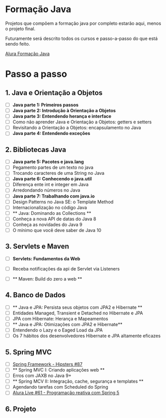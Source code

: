 # Formação Java

Projetos que compõem a formação java por completo estarão aqui, menos o projeto final.

Futuramente será descrito todos os cursos e passo-a-passo do que está sendo feito.

[Alura Formação Java](https://cursos.alura.com.br/formacao-java)



# Passo a passo

## 1. Java e Orientação a Objetos

- [ ] **Java parte 1: Primeiros passos**
- [ ] **Java parte 2: Introdução à Orientação a Objetos**
- [ ] **Java parte 3: Entendendo herança e interface**
- [ ] Como não aprender Java e Orientação a Objetos: getters e setters
- [ ] Revisitando a Orientação a Objetos: encapsulamento no Java
- [ ] **Java parte 4: Entendendo exceções**

## 2. Bibliotecas Java

- [ ] **Java parte 5: Pacotes e java.lang**
- [ ] Pegamento partes de um texto no java
- [ ] Trocando caracteres de uma String no Java
- [ ] **Java parte 6: Conhecendo o java.util**
- [ ] Diferença ente int e integer em Java
- [ ] Arredondando números no Java
- [ ] **Java parte 7: Trabalhando com java.io**
- [ ] Design Patterns no Java SE: o Template Method
- [ ] Internacionalização no código Java
- [ ] ** Java: Dominando as Collections **
- [ ] Conheça a nova API de datas do Java 8
- [ ] Conheça as novidades do Java 9
- [ ] O mínimo que você deve saber de Java 10

## 3. Servlets e Maven

- [ ] **Servlets: Fundamentos da Web**
- [ ] Receba notificações da api de Servlet via Listeners
- [ ] ** Maven: Build do zero a web **
 

## 4. Banco de Dados

- [ ] ** Java e JPA: Persista seus objetos com JPA2 e Hibernate **
- [ ] Entidades Managed, Transient e Detached no Hibernate e JPA
- [ ] JPA com Hibernate: Herança e Mapeamentos
- [ ] ** Java e JPA: Otimizações com JPA2 e Hibernate**
- [ ] Entendendo o Lazy e o Eaged Load da JPA
- [ ] Os 7 hábitos dos desenvolvedores Hibernate e JPA altamente eficazes 

## 5. Spring MVC

- [ ] [Spring Framework - Hipsters #87](https://hipsters.tech/spring-framework-hipsters-87/)
- [ ] ** Spring MVC I: Criando aplicações web **
- [ ] Erros com JAXB no Java 9+
- [ ] ** Spring MCV II: Integração, cache, segurança e templates **
- [ ] Agendando tarefas com Scheduled do Spring
- [ ] [Alura Live #61 - Programação reativa com Spring 5](https://www.facebook.com/AluraCursosOnline/videos/1518267154954523/)

## 6. Projeto


